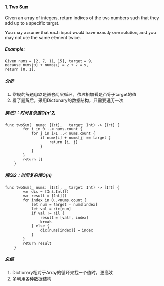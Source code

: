 #### 1. Two Sum<br>
Given an array of integers, return indices of the two numbers such that they add up to a specific target.<br>

You may assume that each input would have exactly one solution, and you may not use the same element twice.<br>
##### Example:<br>
```
Given nums = [2, 7, 11, 15], target = 9,
Because nums[0] + nums[1] = 2 + 7 = 9,
return [0, 1].
```

##### 分析<br>
1. 常规的解题思路是嵌套两层循环，依次相加看是否等于target的值<br>
2. 看了题解后，采用Dictionary的数据结构，只需要遍历一次<br>

##### 解法1：时间复杂度O(n^2)<br>
```
func twoSum(_ nums: [Int], _ target: Int) -> [Int] {
        for i in 0 ..< nums.count {
            for j in i+1 ..< nums.count {
                if nums[i] + nums[j] == target {
                    return [i, j]
                }
            }
        }
        return []
    }
```

##### 解法2：时间复杂度O(n)<br>
```
func twoSum(_ nums: [Int], _ target: Int) -> [Int] {
        var dic = [Int:Int]()
        var result = [Int]()
        for index in 0..<nums.count {
            let num = target - nums[index]
            let val = dic[num]
            if val != nil {
                result = [val!, index]
                break
            } else {
                dic[nums[index]] = index
            }
        }
        return result
    }
```

##### 总结<br>
1. Dictionary相对于Array的循环来找一个值时，更高效<br>
2. 多利用各种数据结构<br>